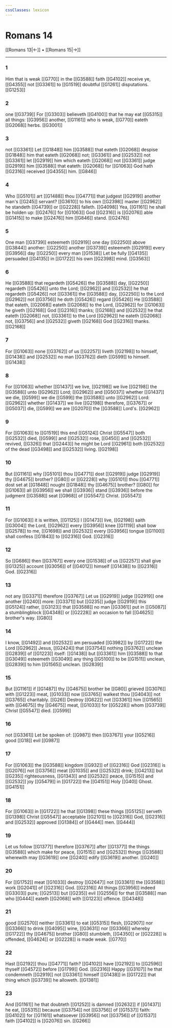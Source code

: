 ```yaml
---
cssClasses: lexicon
---
```

# Romans 14

[[Romans 13|←]] • [[Romans 15|→]]

---

### 1
Him that is weak [[G770]] in the [[G3588]] faith [[G4102]] receive ye, [[G4355]] not [[G3361]] to [[G1519]] doubtful [[G1261]] disputations. [[G1253]]

### 2
one [[G3739]] For [[G3303]] believeth [[G4100]] that he may eat [[G5315]] all things: [[G3956]]  another, [[G1161]] who is weak, [[G770]] eateth [[G2068]] herbs. [[G3001]]

### 3
not [[G3361]] Let [[G1848]] him [[G3588]] that eateth [[G2068]] despise [[G1848]] him that eateth [[G2068]] not; [[G3361]] and [[G2532]] not [[G3361]] let [[G2919]] him which eateth [[G2068]] not [[G3361]] judge [[G2919]] him [[G3588]] that eateth: [[G2068]] for [[G1063]] God hath [[G2316]] received [[G4355]] him. [[G846]]

### 4
Who [[G5101]] art [[G1488]] thou [[G4771]] that judgest [[G2919]] another man's [[G245]] servant? [[G3610]] to his own [[G2398]] master [[G2962]] he standeth [[G4739]] or [[G2228]] falleth. [[G4098]] Yea, [[G1161]] he shall be holden up: [[G2476]] for [[G1063]] God [[G2316]] is [[G2076]] able [[G1415]] to make [[G2476]] him [[G846]] stand. [[G2476]]

### 5
One man [[G3739]] esteemeth [[G2919]] one day [[G2250]] above [[G3844]] another: [[G2250]] another [[G3739]] esteemeth [[G2919]] every [[G3956]] day [[G2250]] every man [[G1538]] Let be fully [[G4135]] persuaded [[G4135]] in [[G1722]] his own [[G2398]] mind. [[G3563]]

### 6
He [[G3588]] that regardeth [[G5426]] the [[G3588]] day, [[G2250]] regardeth [[G5426]] unto the Lord; [[G2962]] and [[G2532]] he that regardeth [[G5426]] not [[G3361]] the [[G3588]] day, [[G2250]] to the Lord [[G2962]] not [[G3756]] he doth [[G5426]] regard [[G5426]] He [[G3588]] that eateth, [[G2068]] eateth [[G2068]] to the Lord, [[G2962]] for [[G1063]] he giveth [[G2168]] God [[G2316]] thanks; [[G2168]] and [[G2532]] he that eateth [[G2068]] not, [[G3361]] to the Lord [[G2962]] he eateth [[G2068]] not, [[G3756]] and [[G2532]] giveth [[G2168]] God [[G2316]] thanks. [[G2168]]

### 7
For [[G1063]] none [[G3762]] of us [[G2257]] liveth [[G2198]] to himself, [[G1438]] and [[G2532]] no man [[G3762]] dieth [[G599]] to himself. [[G1438]]

### 8
For [[G1063]] whether [[G1437]] we live, [[G2198]] we live [[G2198]] the [[G3588]] unto [[G2962]] Lord; [[G2962]] and [[G5037]] whether [[G1437]] we die, [[G599]] we die [[G599]] the [[G3588]] unto [[G2962]] Lord: [[G2962]] whether [[G1437]] we live [[G2198]] therefore, [[G3767]] or [[G5037]] die, [[G599]] we are [[G2070]] the [[G3588]] Lord's. [[G2962]]

### 9
For [[G1063]] to [[G1519]] this end [[G5124]] Christ [[G5547]] both [[G2532]] died, [[G599]] and [[G2532]] rose, [[G450]] and [[G2532]] revived, [[G326]] that [[G2443]] he might be Lord [[G2961]] both [[G2532]] of the dead [[G3498]] and [[G2532]] living. [[G2198]]

### 10
But [[G1161]] why [[G5101]] thou [[G4771]] dost [[G2919]] judge [[G2919]] thy [[G4675]] brother? [[G80]] or [[G2228]] why [[G5101]] thou [[G4771]] dost set at [[G1848]] nought [[G1848]] thy [[G4675]] brother? [[G80]] for [[G1063]] all [[G3956]] we shall [[G3936]] stand [[G3936]] before the judgment [[G3588]] seat [[G968]] of [[G5547]] Christ. [[G5547]]

### 11
For [[G1063]] it is written, [[G1125]] I [[G1473]] live, [[G2198]] saith [[G3004]] the Lord, [[G2962]] every [[G3956]] knee [[G1119]] shall bow [[G2578]] to me, [[G1698]] and [[G2532]] every [[G3956]] tongue [[G1100]] shall confess [[G1843]] to [[G2316]] God. [[G2316]]

### 12
So [[G686]] then [[G3767]] every one [[G1538]] of us [[G2257]] shall give [[G1325]] account [[G3056]] of [[G4012]] himself [[G1438]] to [[G2316]] God. [[G2316]]

### 13
not any [[G3371]] therefore [[G3767]] Let us [[G2919]] judge [[G2919]] one another [[G240]] more: [[G3371]] but [[G235]] judge [[G2919]] this [[G5124]] rather, [[G3123]] that [[G3588]] no man [[G3361]] put in [[G5087]] a stumblingblock [[G4348]] or [[G2228]] an occasion to fall [[G4625]] brother's way. [[G80]]

### 14
I know, [[G1492]] and [[G2532]] am persuaded [[G3982]] by [[G1722]] the Lord [[G2962]] Jesus, [[G2424]] that [[G3754]] nothing [[G3762]] unclean [[G2839]] of [[G1223]] itself: [[G1438]] but [[G3361]] him [[G3588]] to that [[G3049]] esteemeth [[G3049]] any thing [[G5100]] to be [[G1511]] unclean, [[G2839]] to him [[G1565]] unclean. [[G2839]]

### 15
But [[G1161]] if [[G1487]] thy [[G4675]] brother be [[G80]] grieved [[G3076]] with [[G1223]] meat, [[G1033]] now [[G3765]] walkest thou [[G4043]] not [[G3765]] charitably. [[G26]] Destroy [[G622]] not [[G3361]] him [[G1565]] with [[G4675]] thy [[G4675]] meat, [[G1033]] for [[G5228]] whom [[G3739]] Christ [[G5547]] died. [[G599]]

### 16
not [[G3361]] Let be spoken of: [[G987]] then [[G3767]] your [[G5216]] good [[G18]] evil [[G987]]

### 17
For [[G1063]] the [[G3588]] kingdom [[G932]] of [[G2316]] God [[G2316]] is [[G2076]] not [[G3756]] meat [[G1035]] and [[G2532]] drink; [[G4213]] but [[G235]] righteousness, [[G1343]] and [[G2532]] peace, [[G1515]] and [[G2532]] joy [[G5479]] in [[G1722]] the [[G4151]] Holy [[G40]] Ghost. [[G4151]]

### 18
For [[G1063]] in [[G1722]] he that [[G1398]] these things [[G5125]] serveth [[G1398]] Christ [[G5547]] acceptable [[G2101]] to [[G2316]] God, [[G2316]] and [[G2532]] approved [[G1384]] of [[G444]] men. [[G444]]

### 19
Let us follow [[G1377]] therefore [[G3767]] after [[G1377]] the things [[G3588]] which make for peace, [[G1515]] and [[G2532]] things [[G3588]] wherewith may [[G3619]] one [[G240]] edify [[G3619]] another. [[G240]]

### 20
For [[G1752]] meat [[G1033]] destroy [[G2647]] not [[G3361]] the [[G3588]] work [[G2041]] of [[G2316]] God. [[G2316]] All things [[G3956]] indeed [[G3303]] pure; [[G2513]] but [[G235]] evil [[G2556]] for that [[G3588]]  man who [[G444]] eateth [[G2068]] with [[G1223]] offence. [[G4348]]

### 21
good [[G2570]] neither [[G3361]] to eat [[G5315]] flesh, [[G2907]] nor [[G3366]] to drink [[G4095]] wine, [[G3631]] nor [[G3366]] whereby [[G1722]] thy [[G4675]] brother [[G80]] stumbleth, [[G4350]] or [[G2228]] is offended, [[G4624]] or [[G2228]] is made weak. [[G770]]

### 22
Hast [[G2192]] thou [[G4771]] faith? [[G4102]] have [[G2192]] to [[G2596]] thyself [[G4572]] before [[G1799]] God. [[G2316]] Happy [[G3107]] he that condemneth [[G2919]] not [[G3361]] himself [[G1438]] in [[G1722]] that thing which [[G3739]] he alloweth. [[G1381]]

### 23
And [[G1161]] he that doubteth [[G1252]] is damned [[G2632]] if [[G1437]] he eat, [[G5315]] because [[G3754]] not [[G3756]] of [[G1537]] faith: [[G4102]] for [[G1161]] whatsoever [[G3956]] not [[G3756]] of [[G1537]] faith [[G4102]] is [[G2076]] sin. [[G266]]